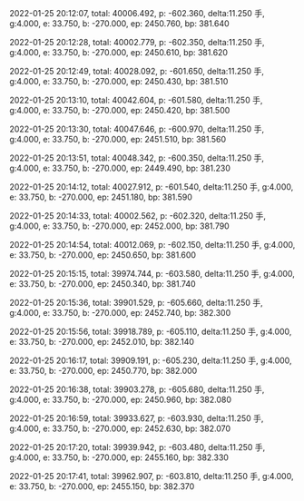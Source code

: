 2022-01-25 20:12:07, total: 40006.492, p: -602.360, delta:11.250 手, g:4.000, e: 33.750, b: -270.000, ep: 2450.760, bp: 381.640

2022-01-25 20:12:28, total: 40002.779, p: -602.350, delta:11.250 手, g:4.000, e: 33.750, b: -270.000, ep: 2450.610, bp: 381.620

2022-01-25 20:12:49, total: 40028.092, p: -601.650, delta:11.250 手, g:4.000, e: 33.750, b: -270.000, ep: 2450.430, bp: 381.510

2022-01-25 20:13:10, total: 40042.604, p: -601.580, delta:11.250 手, g:4.000, e: 33.750, b: -270.000, ep: 2450.420, bp: 381.500

2022-01-25 20:13:30, total: 40047.646, p: -600.970, delta:11.250 手, g:4.000, e: 33.750, b: -270.000, ep: 2451.510, bp: 381.560

2022-01-25 20:13:51, total: 40048.342, p: -600.350, delta:11.250 手, g:4.000, e: 33.750, b: -270.000, ep: 2449.490, bp: 381.230

2022-01-25 20:14:12, total: 40027.912, p: -601.540, delta:11.250 手, g:4.000, e: 33.750, b: -270.000, ep: 2451.180, bp: 381.590

2022-01-25 20:14:33, total: 40002.562, p: -602.320, delta:11.250 手, g:4.000, e: 33.750, b: -270.000, ep: 2452.000, bp: 381.790

2022-01-25 20:14:54, total: 40012.069, p: -602.150, delta:11.250 手, g:4.000, e: 33.750, b: -270.000, ep: 2450.650, bp: 381.600

2022-01-25 20:15:15, total: 39974.744, p: -603.580, delta:11.250 手, g:4.000, e: 33.750, b: -270.000, ep: 2450.340, bp: 381.740

2022-01-25 20:15:36, total: 39901.529, p: -605.660, delta:11.250 手, g:4.000, e: 33.750, b: -270.000, ep: 2452.740, bp: 382.300

2022-01-25 20:15:56, total: 39918.789, p: -605.110, delta:11.250 手, g:4.000, e: 33.750, b: -270.000, ep: 2452.010, bp: 382.140

2022-01-25 20:16:17, total: 39909.191, p: -605.230, delta:11.250 手, g:4.000, e: 33.750, b: -270.000, ep: 2450.770, bp: 382.000

2022-01-25 20:16:38, total: 39903.278, p: -605.680, delta:11.250 手, g:4.000, e: 33.750, b: -270.000, ep: 2450.960, bp: 382.080

2022-01-25 20:16:59, total: 39933.627, p: -603.930, delta:11.250 手, g:4.000, e: 33.750, b: -270.000, ep: 2452.630, bp: 382.070

2022-01-25 20:17:20, total: 39939.942, p: -603.480, delta:11.250 手, g:4.000, e: 33.750, b: -270.000, ep: 2455.160, bp: 382.330

2022-01-25 20:17:41, total: 39962.907, p: -603.810, delta:11.250 手, g:4.000, e: 33.750, b: -270.000, ep: 2455.150, bp: 382.370